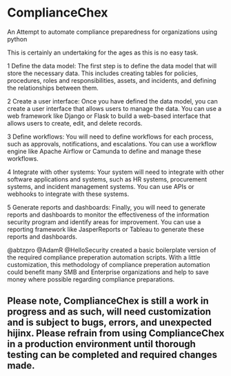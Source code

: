 # ComplianceChex
An Attempt to automate compliance preparedness for organizations using python

This is certainly an undertaking for the ages as this is no easy task. 

   1 Define the data model: The first step is to define the data model that will store the necessary data. This includes creating tables for policies, procedures, roles and responsibilities, assets, and incidents, and defining the relationships between them.

   2 Create a user interface: Once you have defined the data model, you can create a user interface that allows users to manage the data. You can use a web framework like Django or Flask to build a web-based interface that allows users to create, edit, and delete records.

   3 Define workflows: You will need to define workflows for each process, such as approvals, notifications, and escalations. You can use a workflow engine like Apache Airflow or Camunda to define and manage these workflows.

  4 Integrate with other systems: Your system will need to integrate with other software applications and systems, such as HR systems, procurement systems, and incident management systems. You can use APIs or webhooks to integrate with these systems.

   5 Generate reports and dashboards: Finally, you will need to generate reports and dashboards to monitor the effectiveness of the information security program and identify areas for improvement. You can use a reporting framework like JasperReports or Tableau to generate these reports and dashboards.

@abtzpro @AdamR @HelloSecurity created a basic boilerplate version of the required compliance preperation automation scripts. With a little customization, this methodology of compliance preperation automation could benefit many SMB and Enterprise organizations and help to save money where possible regarding compliance preparations.


## Please note, ComplianceChex is still a work in progress and as such, will need customization and is subject to bugs, errors, and unexpected hijinx. Please refrain from using ComplianceChex in a production environment until thorough testing can be completed and required changes made.
